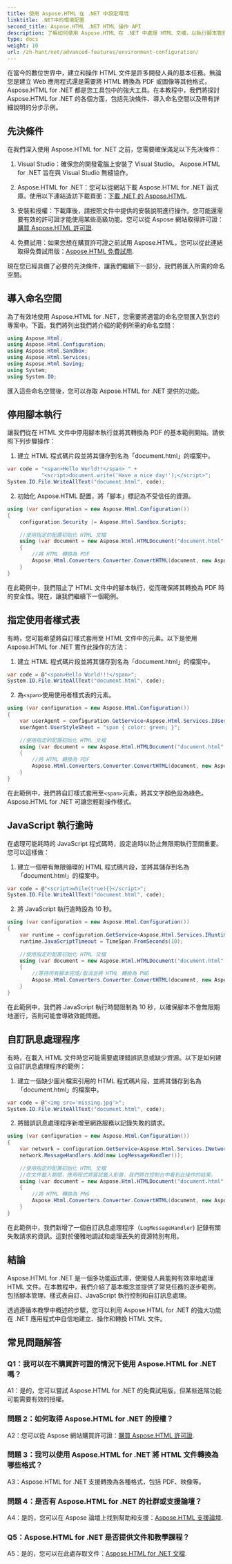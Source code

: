 ```yaml
---
title: 使用 Aspose.HTML 在 .NET 中設定環境
linktitle: .NET中的環境配置
second_title: Aspose.HTML .NET HTML 操作 API
description: 了解如何使用 Aspose.HTML 在 .NET 中處理 HTML 文檔，以執行腳本管理、自訂樣式、JavaScript 執行控制等任務。這個綜合教程提供了逐步範例和常見問題解答，以幫助您入門。
type: docs
weight: 10
url: /zh-hant/net/advanced-features/environment-configuration/
---
```


在當今的數位世界中，建立和操作 HTML 文件是許多開發人員的基本任務。無論您是建立 Web 應用程式還是需要將 HTML 轉換為 PDF 或圖像等其他格式，Aspose.HTML for .NET 都是您工具包中的強大工具。在本教程中，我們將探討 Aspose.HTML for .NET 的各個方面，包括先決條件、導入命名空間以及帶有詳細說明的分步示例。

## 先決條件

在我們深入使用 Aspose.HTML for .NET 之前，您需要確保滿足以下先決條件：

1. Visual Studio：確保您的開發電腦上安裝了 Visual Studio。 Aspose.HTML for .NET 旨在與 Visual Studio 無縫協作。

2.  Aspose.HTML for .NET：您可以從網站下載 Aspose.HTML for .NET 函式庫。使用以下連結造訪下載頁面：[下載 .NET 的 Aspose.HTML](https://releases.aspose.com/html/net/).

3. 安裝和授權：下載庫後，請按照文件中提供的安裝說明進行操作。您可能還需要有效的許可證才能使用某些高級功能。您可以從 Aspose 網站取得許可證：[購買 Aspose.HTML 許可證](https://purchase.aspose.com/buy).

4. 免費試用：如果您想在購買許可證之前試用 Aspose.HTML，您可以從此連結取得免費試用版：[Aspose.HTML 免費試用](https://releases.aspose.com/).

現在您已經具備了必要的先決條件，讓我們繼續下一部分，我們將匯入所需的命名空間。

## 導入命名空間

為了有效地使用 Aspose.HTML for .NET，您需要將適當的命名空間匯入到您的專案中。下面，我們將列出我們將介紹的範例所需的命名空間：

```csharp
using Aspose.Html;
using Aspose.Html.Configuration;
using Aspose.Html.Sandbox;
using Aspose.Html.Services;
using Aspose.Html.Saving;
using System;
using System.IO;
```

匯入這些命名空間後，您可以存取 Aspose.HTML for .NET 提供的功能。

## 停用腳本執行

讓我們從在 HTML 文件中停用腳本執行並將其轉換為 PDF 的基本範例開始。請依照下列步驟操作：

1. 建立 HTML 程式碼片段並將其儲存到名為「document.html」的檔案中。

```csharp
var code = "<span>Hello World!!</span> " +
           "<script>document.write('Have a nice day!');</script>";
System.IO.File.WriteAllText("document.html", code);
```

2. 初始化 Aspose.HTML 配置，將「腳本」標記為不受信任的資源。

```csharp
using (var configuration = new Aspose.Html.Configuration())
{
    configuration.Security |= Aspose.Html.Sandbox.Scripts;
    
    //使用指定的配置初始化 HTML 文檔
    using (var document = new Aspose.Html.HTMLDocument("document.html", configuration))
    {
        //將 HTML 轉換為 PDF
        Aspose.Html.Converters.Converter.ConvertHTML(document, new Aspose.Html.Saving.PdfSaveOptions(), "output.pdf");
    }
}
```

在此範例中，我們阻止了 HTML 文件中的腳本執行，從而確保將其轉換為 PDF 時的安全性。現在，讓我們繼續下一個範例。

## 指定使用者樣式表

有時，您可能希望將自訂樣式套用至 HTML 文件中的元素。以下是使用 Aspose.HTML for .NET 實作此操作的方法：

1. 建立 HTML 程式碼片段並將其儲存到名為「document.html」的檔案中。

```csharp
var code = @"<span>Hello World!!!</span>";
System.IO.File.WriteAllText("document.html", code);
```

2. 為`<span>`使用使用者樣式表的元素。

```csharp
using (var configuration = new Aspose.Html.Configuration())
{
    var userAgent = configuration.GetService<Aspose.Html.Services.IUserAgentService>();
    userAgent.UserStyleSheet = "span { color: green; }";
    
    //使用指定的配置初始化 HTML 文檔
    using (var document = new Aspose.Html.HTMLDocument("document.html", configuration))
    {
        //將 HTML 轉換為 PDF
        Aspose.Html.Converters.Converter.ConvertHTML(document, new Aspose.Html.Saving.PdfSaveOptions(), "output.pdf");
    }
}
```

在此範例中，我們將自訂樣式套用至`<span>`元素，將其文字顏色設為綠色。 Aspose.HTML for .NET 可讓您輕鬆操作樣式。

## JavaScript 執行逾時

在處理可能耗時的 JavaScript 程式碼時，設定逾時以防止無限期執行至關重要。您可以這樣做：

1. 建立一個帶有無限循環的 HTML 程式碼片段，並將其儲存到名為「document.html」的檔案中。

```csharp
var code = @"<script>while(true){}</script>";
System.IO.File.WriteAllText("document.html", code);
```

2. 將 JavaScript 執行逾時設為 10 秒。

```csharp
using (var configuration = new Aspose.Html.Configuration())
{
    var runtime = configuration.GetService<Aspose.Html.Services.IRuntimeService>();
    runtime.JavaScriptTimeout = TimeSpan.FromSeconds(10);
    
    //使用指定的配置初始化 HTML 文檔
    using (var document = new Aspose.Html.HTMLDocument("document.html", configuration))
    {
        //等待所有腳本完成/取消並將 HTML 轉換為 PNG
        Aspose.Html.Converters.Converter.ConvertHTML(document, new Aspose.Html.Saving.ImageSaveOptions(), "output.png");
    }
}
```

在此範例中，我們將 JavaScript 執行時間限制為 10 秒，以確保腳本不會無限期地運行，否則可能會導致效能問題。

## 自訂訊息處理程序

有時，在載入 HTML 文件時您可能需要處理錯誤訊息或缺少資源。以下是如何建立自訂訊息處理程序的範例：

1. 建立一個缺少圖片檔案引用的 HTML 程式碼片段，並將其儲存到名為「document.html」的檔案中。

```csharp
var code = @"<img src='missing.jpg'>";
System.IO.File.WriteAllText("document.html", code);
```

2. 將錯誤訊息處理程序新增至網路服務以記錄失敗的請求。

```csharp
using (var configuration = new Aspose.Html.Configuration())
{
    var network = configuration.GetService<Aspose.Html.Services.INetworkService>();
    network.MessageHandlers.Add(new LogMessageHandler());
    
    //使用指定的配置初始化 HTML 文檔
    //在文件載入期間，應用程式將嘗試載入影像，我們將在控制台中看到此操作的結果。
    using (var document = new Aspose.Html.HTMLDocument("document.html", configuration))
    {
        //將 HTML 轉換為 PNG
        Aspose.Html.Converters.Converter.ConvertHTML(document, new Aspose.Html.Saving.ImageSaveOptions(), "output.png");
    }
}
```

在此範例中，我們新增了一個自訂訊息處理程序（`LogMessageHandler`) 記錄有關失敗請求的資訊。這對於優雅地調試和處理丟失的資源特別有用。

## 結論

Aspose.HTML for .NET 是一個多功能函式庫，使開發人員能夠有效率地處理 HTML 文件。在本教程中，我們介紹了基本概念並提供了常見任務的逐步範例，包括腳本管理、樣式表自訂、JavaScript 執行控制和自訂訊息處理。

透過遵循本教學中概述的步驟，您可以利用 Aspose.HTML for .NET 的強大功能在 .NET 應用程式中自信地建立、操作和轉換 HTML 文件。

## 常見問題解答

### Q1：我可以在不購買許可證的情況下使用 Aspose.HTML for .NET 嗎？

A1：是的，您可以嘗試 Aspose.HTML for .NET 的免費試用版，但某些進階功能可能需要有效的授權。

### 問題 2：如何取得 Aspose.HTML for .NET 的授權？

 A2：您可以從 Aspose 網站購買許可證：[購買 Aspose.HTML 許可證](https://purchase.aspose.com/buy).

### 問題 3：我可以使用 Aspose.HTML for .NET 將 HTML 文件轉換為哪些格式？

A3：Aspose.HTML for .NET 支援轉換為各種格式，包括 PDF、映像等。

### 問題 4：是否有 Aspose.HTML for .NET 的社群或支援論壇？

 A4：是的，您可以在 Aspose 論壇上找到幫助和支援：[Aspose.HTML 支援論壇](https://forum.aspose.com/).

### Q5：Aspose.HTML for .NET 是否提供文件和教學課程？

 A5：是的，您可以在此處存取文件：[Aspose.HTML for .NET 文檔](https://reference.aspose.com/html/net/).